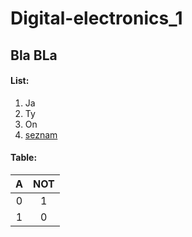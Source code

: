 # Digital-electronics_1
## Bla BLa
#### List:
1. Ja
2. Ty
3. On
4. [seznam](https://www.seznam.cz)
#### Table:
| **A** | **NOT** |
| :-: | :-: |
| 0 | 1 |
| 1 | 0 |
